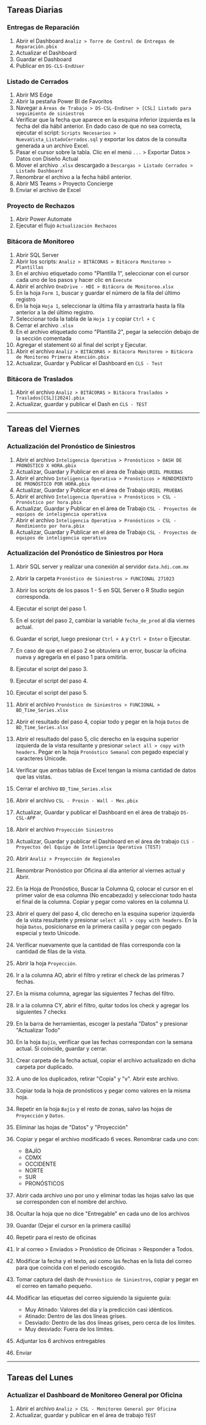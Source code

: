 
## Tareas Diarias
### Entregas de Reparación
1. Abrir el Dashboard `Analiz > Torre de Control de Entregas de Reparación.pbix`
2. Actualizar el Dashboard
3. Guardar el Dashboard
4. Publicar en `DS-CLS-EndUser`
### Listado de Cerrados
1. Abrir MS Edge
2. Abrir la pestaña Power BI de Favoritos
3. Navegar a `Áreas de Trabajo > DS-CSL-EndUser > [CSL] Listado para seguimiento de siniestros`
4. Verificar que la fecha que aparece en la esquina inferior izquierda es la fecha del día hábil anterior. En dado caso de que no sea correcta, ejecutar el script: `Scripts Necesarios > NuevaVista_ListadoCerrados.sql` y exportar los datos de la consulta generada a un archivo Excel.
5. Pasar el cursor sobre la tabla. Clic en el menú `...` > Exportar Datos > Datos con Diseño Actual
6. Mover el archivo `.xlsx` descargado a `Descargas > Listado Cerrados > Listado Dashboard`
7. Renombrar el archivo a la fecha hábil anterior.
8. Abrir MS Teams > Proyecto Concierge
9. Enviar el archivo de Excel

### Proyecto de Rechazos
1. Abrir Power Automate
2. Ejecutar el flujo `Actualización Rechazos`

### Bitácora de Monitoreo
1. Abrir SQL Server
2. Abrir los scripts: `Analiz > BITÁCORAS > Bitácora Monitoreo > Plantillas`
3. En el archivo etiquetado como "Plantilla 1", seleccionar con el cursor cada uno de los pasos y hacer clic en `Execute`
4. Abrir el archivo `OneDrive - HDI > Bitácora de Monitoreo.xlsx`
 5. En la hoja `Form 1`, buscar y guardar el número de la fila del último registro
 6. En la hoja `Hoja 1`, seleccionar la última fila y arrastrarla hasta la fila anterior a la del último registro.
 7. Seleccionar toda la tabla de la `Hoja 1` y copiar `Ctrl + C`
 8. Cerrar el archivo `.xlsx`
 9. En el archivo etiquetado como "Plantilla 2", pegar la selección debajo de la sección comentada
 10. Agregar el statement `GO` al final del script y Ejecutar.
 11. Abrir el archivo `Analiz > BITÁCORAS > Bitácora Monitoreo > Bitácora de Monitoreo Primera Atención.pbix`
 12. Actualizar, Guardar y Publicar el Dashboard en `CLS - Test`

### Bitácora de Traslados
1. Abrir el archivo `Analiz > BITÁCORAS > Bitácora Traslados > Traslados[CSL][2024].pbix`
2. Actualizar, guardar y publicar el Dash en `CLS - TEST`

--- 
## Tareas del Viernes
### Actualización del Pronóstico de Siniestros
1. Abrir el archivo `Inteligencia Operativa > Pronósticos > DASH DE PRONÓSTICO X HORA.pbix`
2. Actualizar, Guardar y Publicar en el área de Trabajo `URIEL PRUEBAS`
3. Abrir el archivo `Inteligencia Operativa > Pronósticos > RENDIMIENTO DE PRONÓSTICO POR HORA.pbix`
4. Actualizar, Guardar y Publicar en el área de Trabajo `URIEL PRUEBAS`
5. Abrir el archivo `Inteligencia Operativa > Pronósticos > CSL - Pronóstico por hora.pbix`
6.  Actualizar, Guardar y Publicar en el área de Trabajo `CSL - Proyectos de equipos de inteligencia operativa`
7. Abrir el archivo `Inteligencia Operativa > Pronósticos > CSL - Rendimiento por hora.pbix`
6.  Actualizar, Guardar y Publicar en el área de Trabajo `CSL - Proyectos de equipos de inteligencia operativa`

### Actualización del Pronóstico de Siniestros por Hora
1. Abrir SQL server y realizar una conexión al servidor `data.hdi.com.mx`
2. Abrir la carpeta  `Pronóstico de Siniestros > FUNCIONAL 271023 `
3. Abrir los scripts de los pasos 1 - 5 en SQL Server o R Studio según corresponda.
4. Ejecutar el script del paso 1.
5. En el script del paso 2, cambiar la variable `fecha_de_pred` al día viernes actual.
6. Guardar el script, luego presionar `Ctrl + A` y `Ctrl + Enter` o Ejecutar.
7. En caso de que en el paso 2 se obtuviera un  error, buscar la oficina nueva y agregarla en el paso 1 para omitirla.
8. Ejecutar el script del paso 3.
9. Ejecutar el script del paso 4.
10. Ejecutar el script del paso 5.

11. Abrir el archivo `Pronóstico de Siniestros > FUNCIONAL > BD_Time_Series.xlsx`
12. Abrir el resultado del paso 4, copiar todo y pegar en la hoja `Datos` de `BD_Time_Series.xlsx`
13. Abrir el resultado del paso 5, clic derecho en la esquina superior izquierda de la vista resultante y presionar `select all > copy with headers`. Pegar en la hoja `Pronóstico Semanal` con pegado especial y caracteres Unicode.
14. Verificar que ambas tablas de Excel tengan la misma cantidad de datos que las vistas.
15. Cerrar el archivo `BD_Time_Series.xlsx`

16. Abrir el archivo `CSL - Prosin - Wall - Mes.pbix`
17. Actualizar, Guardar y publicar el Dashboard en el área de trabajo `DS-CSL-APP`  

18. Abrir el archivo `Proyección Siniestros`
19.  Actualizar, Guardar y publicar el Dashboard en el área de trabajo `CLS - Proyectos del Equipo de Inteligencia Operativa (TEST)`

20. Abrir `Analiz > Proyección de Regionales`
21. Renombrar Pronóstico por Oficina al día anterior al viernes actual y Abrir.
22. En la Hoja de Pronóstico,  Buscar la Columna Q, colocar el cursor en el primer valor de esa columna (No encabezado) y seleccionar todo hasta el final de la columna. Copiar y pegar como valores en la columna U.

23. Abrir el query del paso 4, clic derecho en la esquina superior izquierda de la vista resultante y presionar `select all > copy with headers`. En la hoja `Datos`, posicionarse en la primera casilla y pegar con pegado especial y texto Unicode.
24. Verificar nuevamente que la cantidad de filas corresponda con la cantidad de filas de la vista.

25. Abrir la hoja `Proyección`.
26. Ir a la columna AO, abrir el filtro y retirar el check de las primeras 7 fechas.
27. En la misma columna, agregar las siguientes 7 fechas del filtro. 
28. Ir a la columna CY, abrir el filtro, quitar todos los check y agregar los siguientes 7 checks
29. En la barra de herramientas, escoger la pestaña "Datos" y presionar "Actualizar Todo" 
30. En la hoja `Bajío`, verificar que las fechas correspondan con la semana actual. Si coincide, guardar y cerrar.

31. Crear carpeta de la fecha actual, copiar el archivo actualizado en dicha carpeta por duplicado.
32. A uno de los duplicados, retirar "Copia" y "v". Abrir este archivo.
33. Copiar toda la hoja de pronósticos y pegar como valores en la misma hoja.
34. Repetir en la hoja `Bajío` y el resto de zonas, salvo las hojas de `Proyección` y `Datos`. 
35. Eliminar las hojas de "Datos" y "Proyección"

36. Copiar y pegar el archivo modificado 6 veces. Renombrar cada uno con:
	- BAJÍO
	- CDMX
	- OCCIDENTE
	- NORTE
	- SUR
	- PRONÓSTICOS
37. Abrir cada archivo uno por uno y eliminar todas las hojas salvo las que se corresponden con el nombre del archivo.
38. Ocultar la hoja que no dice "Entregable" en cada uno de los archivos
39. Guardar (Dejar el cursor en la primera casilla)
40. Repetir para el resto de oficinas

41. Ir al correo > Enviados > Pronóstico de Oficinas > Responder a Todos.
42. Modificar la fecha y el texto, así como las fechas en la lista del correo para que coincida con el periodo escogido.
43. Tomar captura del dash de `Pronóstico de Siniestros`, copiar y pegar en el correo en tamaño pequeño.
44. Modificar las etiquetas del correo siguiendo la siguiente guía:
    - Muy Atinado: Valores del día y la predicción casi idénticos.
    - Atinado: Dentro de las dos líneas grises.
    - Desviado: Dentro de las dos líneas grises, pero cerca de los límites.
    - Muy desviado: Fuera de los límites.
45. Adjuntar los 6 archivos entregables
46. Enviar

---
## Tareas del Lunes
### Actualizar el Dashboard de Monitoreo General por Oficina
1. Abrir el archivo `Analiz > CSL - Monitoreo General por Oficina`
2. Actualizar, guardar y publicar en el área de trabajo `TEST`